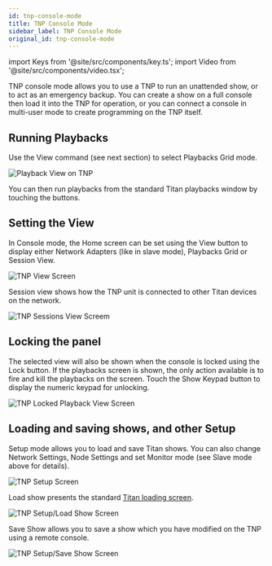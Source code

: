 ```yaml
---
id: tnp-console-mode
title: TNP Console Mode
sidebar_label: TNP Console Mode
original_id: tnp-console-mode
---
```


import Keys from '@site/src/components/key.ts';
import Video from '@site/src/components/video.tsx';

TNP console mode allows you to use a TNP to run an unattended show, or
to act as an emergency backup. You can create a show on a full console
then load it into the TNP for operation, or you can connect a console in
multi-user mode to create programming on the TNP itself.

Running Playbacks
-----------------

Use the View command (see next section) to select Playbacks Grid mode.

![Playback View on TNP](/docs/images/Playback-View-on-TNP.png)

You can then run playbacks from the standard Titan playbacks window by
touching the buttons.

Setting the View
----------------

In Console mode, the Home screen can be set using the View button to
display either Network Adapters (like in slave mode), Playbacks Grid or
Session View.

![TNP View Screen](/docs/images/TNP-View-Screen.png)

Session view shows how the TNP unit is connected to other Titan devices
on the network.

![TNP Sessions View Screem](/docs/images/TNP-Sessions-View-Screem.png)

Locking the panel
-----------------

The selected view will also be shown when the console is locked using
the Lock button. If the playbacks screen is shown, the only action
available is to fire and kill the playbacks on the screen. Touch the
Show Keypad button to display the numeric keypad for unlocking.

![TNP Locked Playback View Screen](/docs/images/TNP-Locked-Playback-View-Screen.png)

Loading and saving shows, and other Setup
-----------------------------------------

Setup mode allows you to load and save Titan shows. You can also change
Network Settings, Node Settings and set Monitor mode (see Slave mode
above for details).

![TNP Setup Screen](/docs/images/TNP-Setup-Screen.png)

Load show presents the standard [Titan loading screen](../titan-basics/loading-and-saving-shows.md).

![TNP Setup/Load Show Screen](/docs/images/TNP-Setup-Load-Show-Screen.png)

Save Show allows you to save a show which you have modified on the TNP
using a remote console.

![TNP Setup/Save Show Screen](/docs/images/TNP-Setup-Save-Show-Screen.png)
